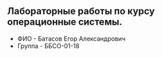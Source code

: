 ## Лабораторные работы по курсу операционные системы.
- ФИО - Батасов Егор Александрович
- Группа - ББСО-01-18
